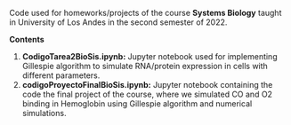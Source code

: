 Code used for homeworks/projects of the course <b>Systems Biology</b> taught in University of Los Andes in the second semester of 2022.

<b>Contents</b>
<ol>
  <li><b>CodigoTarea2BioSis.ipynb:</b> Jupyter notebook used for implementing Gillespie algorithm to simulate RNA/protein expression in cells with different parameters.</li>
  <li><b>codigoProyectoFinalBioSis.ipynb:</b> Jupyter notebook containing the code the final project of the course, where we simulated CO and O2 binding in Hemoglobin using Gillespie algorithm and numerical simulations.</li>
</ol>
